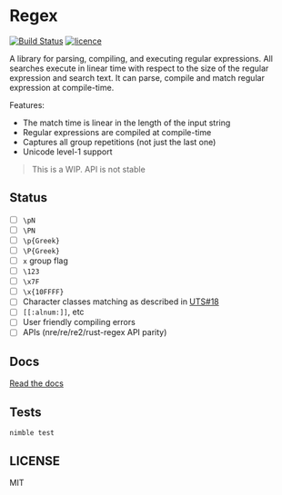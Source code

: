 # Regex

[![Build Status](https://img.shields.io/travis/nitely/nim-regex.svg?style=flat-square)](https://travis-ci.org/nitely/nim-regex)
[![licence](https://img.shields.io/github/license/nitely/nim-regex.svg?style=flat-square)](https://raw.githubusercontent.com/nitely/nim-regex/master/LICENSE)

A library for parsing, compiling, and executing
regular expressions. All searches execute in linear
time with respect to the size of the regular expression
and search text. It can parse, compile and match
regular expression at compile-time.

Features:

* The match time is linear in the length of the input string
* Regular expressions are compiled at compile-time
* Captures all group repetitions (not just the last one)
* Unicode level-1 support

> This is a WIP. API is not stable

## Status

- [ ] `\pN`
- [ ] `\PN`
- [ ] `\p{Greek}`
- [ ] `\P{Greek}`
- [ ] `x` group flag
- [ ] `\123`
- [ ] `\x7F`
- [ ] `\x{10FFFF}`
- [ ] Character classes matching as described in
  [UTS#18](http://www.unicode.org/reports/tr18/#Compatibility_Properties)
- [ ] `[[:alnum:]]`, etc
- [ ] User friendly compiling errors
- [ ] APIs (nre/re/re2/rust-regex API parity)

## Docs

[Read the docs](https://nitely.github.io/nim-regex/)

## Tests

```
nimble test
```

## LICENSE

MIT
